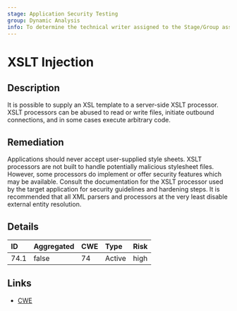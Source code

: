 ```yaml
---
stage: Application Security Testing
group: Dynamic Analysis
info: To determine the technical writer assigned to the Stage/Group associated with this page, see https://handbook.gitlab.com/handbook/product/ux/technical-writing/#assignments
---
```


# XSLT Injection

## Description

It is possible to supply an XSL template to a server-side XSLT processor. XSLT processors can
be abused to read or write files, initiate outbound connections, and in some cases execute
arbitrary code.

## Remediation

Applications should never accept user-supplied style sheets. XSLT processors are not built to
handle potentially malicious stylesheet files. However, some processors do implement or offer
security features which may be available. Consult the documentation for the XSLT processor
used by the target application for security guidelines and hardening steps. It is recommended
that all XML parsers and processors at the very least disable external entity resolution.

## Details

| ID | Aggregated | CWE | Type | Risk |
|:---|:--------|:--------|:--------|:--------|
| 74.1 | false | 74 | Active | high |

## Links

- [CWE](https://cwe.mitre.org/data/definitions/74.html)
